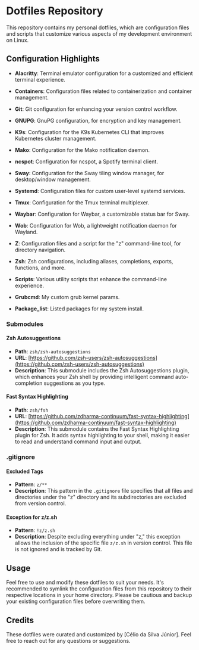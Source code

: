 # Dotfiles Repository

This repository contains my personal dotfiles, which are configuration files and scripts that customize various aspects of my development environment on Linux.

## Configuration Highlights

- **Alacritty**: Terminal emulator configuration for a customized and efficient terminal experience.

- **Containers**: Configuration files related to containerization and container management.

- **Git**: Git configuration for enhancing your version control workflow.

- **GNUPG**: GnuPG configuration, for encryption and key management.

- **K9s**: Configuration for the K9s Kubernetes CLI that improves Kubernetes cluster management.

- **Mako**: Configuration for the Mako notification daemon.

- **ncspot**: Configuration for ncspot, a Spotify terminal client.

- **Sway**: Configuration for the Sway tiling window manager, for desktop/window management.

- **Systemd**: Configuration files for custom user-level systemd services.

- **Tmux**: Configuration for the Tmux terminal multiplexer.

- **Waybar**: Configuration for Waybar, a customizable status bar for Sway.

- **Wob**: Configuration for Wob, a lightweight notification daemon for Wayland.

- **Z**: Configuration files and a script for the "z" command-line tool, for directory navigation.

- **Zsh**: Zsh configurations, including aliases, completions, exports, functions, and more.

- **Scripts**: Various utility scripts that enhance the command-line experience.

- **Grubcmd**: My custom grub kernel params.

- **Package_list**: Listed packages for my system install.

### Submodules

#### Zsh Autosuggestions
- **Path**: `zsh/zsh-autosuggestions`
- **URL**: [https://github.com/zsh-users/zsh-autosuggestions](https://github.com/zsh-users/zsh-autosuggestions)
- **Description**: This submodule includes the Zsh Autosuggestions plugin, which enhances your Zsh shell by providing intelligent command auto-completion suggestions as you type.

#### Fast Syntax Highlighting
- **Path**: `zsh/fsh`
- **URL**: [https://github.com/zdharma-continuum/fast-syntax-highlighting](https://github.com/zdharma-continuum/fast-syntax-highlighting)
- **Description**: This submodule contains the Fast Syntax Highlighting plugin for Zsh. It adds syntax highlighting to your shell, making it easier to read and understand command input and output.

### .gitignore

#### Excluded Tags
- **Pattern**: `z/**`
- **Description**: This pattern in the `.gitignore` file specifies that all files and directories under the "z" directory and its subdirectories are excluded from version control.

#### Exception for z/z.sh
- **Pattern**: `!z/z.sh`
- **Description**: Despite excluding everything under "z," this exception allows the inclusion of the specific file `z/z.sh` in version control. This file is not ignored and is tracked by Git.

## Usage

Feel free to use and modify these dotfiles to suit your needs. It's recommended to symlink the configuration files from this repository to their respective locations in your home directory. Please be cautious and backup your existing configuration files before overwriting them.

## Credits

These dotfiles were curated and customized by [Célio da Silva Júnior]. Feel free to reach out for any questions or suggestions.
